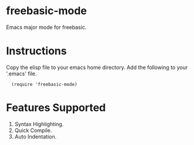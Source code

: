 # freebasic-mode
Emacs major mode for freebasic.
# Instructions
Copy the elisp file to your emacs home directory.
Add the following to your '.emacs' file.
```elisp
  (require 'freebasic-mode)
```

# Features Supported
  1. Syntax Highlighting.
  2. Quick Compile.
  3. Auto Indentation.
  
 
